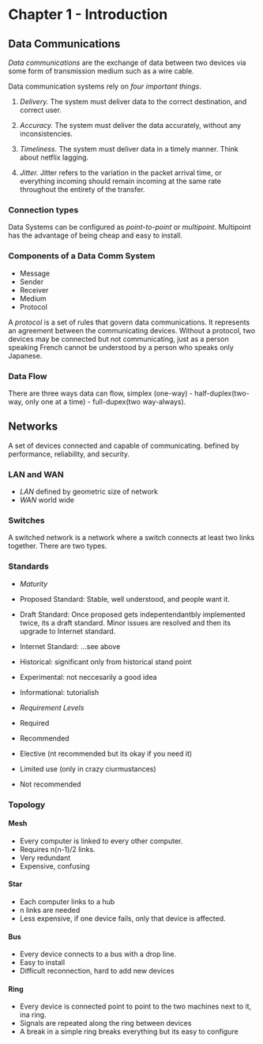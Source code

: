 # Chapter 1 - Introduction

## Data Communications

*Data communications* are the exchange of data between two devices via some form of transmission medium such as a wire cable.

Data communication systems rely on *four important things*.

1. *Delivery.* The system must deliver data to the correct destination, and correct user.

2. *Accuracy.* The system must deliver the data accurately, without any inconsistencies.

3. *Timeliness.* The system must deliver data in a timely manner. Think about netflix lagging.

4. *Jitter.* Jitter refers to the variation in the packet arrival time, or everything incoming should remain incoming at the same rate throughout the entirety of the transfer.

### Connection types

Data Systems can be configured as *point-to-point* or *multipoint*. Multipoint has the advantage of being cheap and easy to install.

### Components of a Data Comm System

* Message
* Sender
* Receiver
* Medium
* Protocol

A *protocol* is a set of rules that govern data communications. It represents an agreement between the communicating devices. Without a protocol, two devices may be connected but not communicating, just as a person speaking French cannot be understood by a person who speaks only Japanese.

### Data Flow

There are three ways data can flow, simplex (one-way) - half-duplex(two-way, only one at a time) - full-dupex(two way-always).

## Networks

A set of devices connected and capable of communicating. befined by performance, reliability, and security.

### LAN and WAN

- *LAN* defined by geometric size of network
- *WAN* world wide

### Switches

A switched network is a network where a switch connects at least two links together. There are two types.

### Standards

- *Maturity*
- Proposed Standard: Stable, well understood, and people want it.
- Draft Standard: Once proposed gets indepentendantbly implemented twice, its a draft standard. Minor issues are resolved and then its upgrade to Internet standard.
- Internet Standard: ...see above
- Historical: significant only from historical stand  point
- Experimental: not neccesarily a good idea
- Informational: tutorialish

 - *Requirement Levels*
 - Required
 - Recommended
 - Elective  (nt recommended but its okay if you need it)
 - Limited use (only in crazy ciurmustances)
 - Not recommended

### Topology

#### Mesh
- Every computer is linked to every other computer.
- Requires n(n-1)/2 links.
- Very redundant
- Expensive, confusing

#### Star
- Each computer links to a hub
- n links are needed
- Less expensive, if one device fails, only that device is affected.

#### Bus
- Every device connects to a bus with a drop line.
- Easy to install
- Difficult reconnection, hard to add new devices

#### Ring
- Every device is connected point to point to the two machines next to it, ina ring.
- Signals are repeated along the ring between devices
- A break in a simple ring breaks everything but its easy to configure


